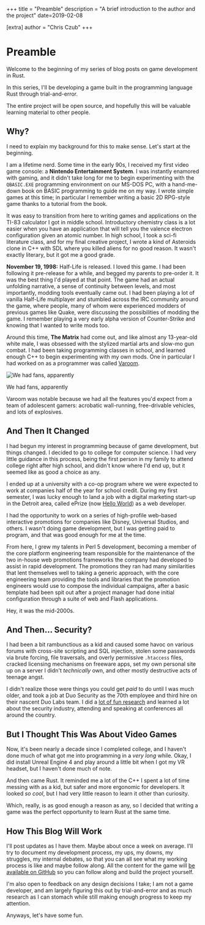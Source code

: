 +++
title = "Preamble"
description = "A brief introduction to the author and the project"
date=2019-02-08

[extra]
author = "Chris Czub"
+++

# Preamble

Welcome to the beginning of my series of blog posts on game development in Rust.

In this series, I'll be developing a game built in the programming language Rust through trial-and-error.

The entire project will be open source, and hopefully this will be valuable learning material to other people.

## Why?

I need to explain my background for this to make sense. Let's start at the beginning.

I am a lifetime nerd. Some time in the early 90s, I received my first video game console: a **Nintendo Entertainment System**.
I was instantly enamored with gaming, and it didn't take long for me to begin experimenting with the `QBASIC.EXE` programming
environment on our MS-DOS PC, with a hand-me-down book on BASIC programming to guide me on my way. I wrote simple games at this
time; in particular I remember writing a basic 2D RPG-style game thanks to a tutorial from the book.

It was easy to transition from here to writing games and applications on the TI-83 calculator I got in middle school. Introductory chemistry class is a lot easier when you have an application that will tell you the valence electron configuration given an atomic number. In high school, I took a sci-fi literature class, and for my final creative project, I wrote a kind of Asteroids clone in C++ with SDL where you killed aliens for no good reason. It wasn't exactly literary, but it got me a good grade.

**November 19, 1998:** Half-Life is released. I loved this game. I had been following it pre-release for a while, and begged my parents to pre-order it. It was the best thing I'd played at that point. The game had an actual unfolding narrative, a sense of continuity between levels, and most importantly, modding tools eventually came out. I had been playing a lot of vanilla Half-Life multiplayer and stumbled across the IRC community around the game, where people, many of whom were experienced modders of previous games like Quake, were discussing the possibilities of modding the game. I remember playing a very early alpha version of Counter-Strike and knowing that I wanted to write mods too.

Around this time, **The Matrix** had come out, and like almost any 13-year-old white male, I was obsessed with the stylized martial arts and slow-mo gun combat. I had been taking programming classes in school, and learned enough C++ to begin experimenting with my own mods. One in particular I had worked on as a programmer was called [Varoom](https://www.moddb.com/mods/varoom).

![We had fans, apparently](/images/varoom.png)
<div class="subtitle">We had fans, apparently</div>

Varoom was notable because we had all the features you'd expect from a team of adolescent gamers: acrobatic wall-running, free-drivable vehicles, and lots of explosives.

## And Then It Changed

I had begun my interest in programming because of game development, but things changed. I decided to go to college for computer science. I had very little guidance in this process, being the first person in my family to attend college right after high school, and didn't know where I'd end up, but it seemed like as good a choice as any.

I ended up at a university with a co-op program where we were expected to work at companies half of the year for school credit. During my first semester, I was lucky enough to land a job with a digital marketing start-up in the Detroit area, called ePrize (now [Hello World](https://helloworld.com)) as a web developer.

I had the opportunity to work on a series of high-profile web-based interactive promotions for companies like Disney, Universal Studios, and others. I wasn't doing game development, but I was getting paid to program, and that was good enough for me at the time.

From here, I grew my talents in Perl 5 development, becoming a member of the core platform engineering team responsible for the maintenance of the two in-house web promotions frameworks the company had developed to assist in rapid development. The promotions they ran had many similarities that lent themselves well to taking a generic approach, with the core engineering team providing the tools and libraries that the promotion engineers would use to compose the individual campaigns, after a basic template had been spit out after a project manager had done initial configuration through a suite of web and Flash applications.

Hey, it was the mid-2000s.

## And Then... Security?

I had been a bit rambunctious as a kid and caused some havoc on various forums with cross-site scripting and SQL injection, stolen some passwords via brute forcing, file traversals, and overly permissive `.htaccess` files, cracked licensing mechanisms on freeware apps, set my own personal site up on a server I didn't *technically* own, and other mostly destructive acts of teenage angst.

I didn't realize those were things you could get *paid* to do until I was much older, and took a job at Duo Security as the 70th employee and third hire on their nascent Duo Labs team. I did a [lot of fun research](https://duo.com/decipher/oem-laptop-security-shootout) and learned a lot about the security industry, attending and speaking at conferences all around the country.

## But I Thought This Was About Video Games

Now, it's been nearly a decade since I completed college, and I haven't done much of what got me into programming in a *very long* while. Okay, I did install Unreal Engine 4 and play around a little bit when I got my VR headset, but I haven't done much of note.

And then came Rust. It reminded me a lot of the C++ I spent a lot of time messing with as a kid, but safer and more ergonomic for developers. It looked _so cool_, but I had very little reason to learn it other than curiosity.

Which, really, is as good enough a reason as any, so I decided that writing a game was the perfect opportunity to learn Rust at the same time.

## How This Blog Will Work

I'll post updates as I have them. Maybe about once a week on average. I'll try to document my development process, my ups, my downs, my struggles, my internal debates, so that you can all see what my working process is like and maybe follow along. All the content for the game will [be available on GitHub](https://github.com/zbuc/rust_tower_defense) so you can follow along and build the project yourself.

I'm also open to feedback on any design decisions I take; I am not a game developer, and am largely figuring this out by trial-and-error and as much research as I can stomach while still making enough progress to keep my attention.

Anyways, let's have some fun.